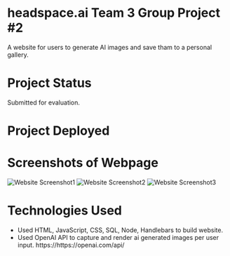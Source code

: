 # headspace.ai  Team 3 Group Project #2
A website for users to generate AI images and save tham to a personal gallery.

# Project Status
Submitted for evaluation.

# Project Deployed

# Screenshots of Webpage
<img src="" alt="Website Screenshot1">
<img src="" alt="Website Screenshot2">
<img src="" alt="Website Screenshot3">

# Technologies Used
<ul>
<li>Used HTML, JavaScript, CSS, SQL, Node, Handlebars to build website.
<li>Used OpenAI API to capture and render ai generated images per user input. https://https://openai.com/api/ 
</ul>

